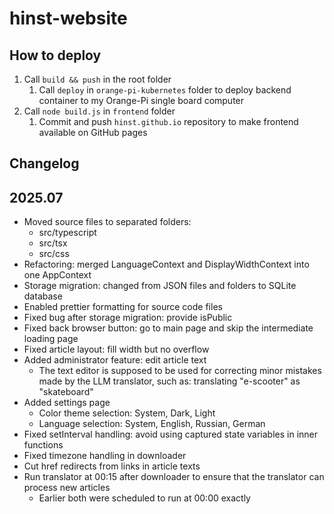 # hinst-website

## How to deploy
1. Call `build && push` in the root folder
	1. Call `deploy` in `orange-pi-kubernetes` folder to deploy backend container to my Orange-Pi single board computer
2. Call `node build.js` in `frontend` folder
	1. Commit and push `hinst.github.io` repository to make frontend available on GitHub pages

## Changelog

## 2025.07

* Moved source files to separated folders:
	* src/typescript
	* src/tsx
	* src/css
* Refactoring: merged LanguageContext and DisplayWidthContext into one AppContext
* Storage migration: changed from JSON files and folders to SQLite database
* Enabled prettier formatting for source code files
* Fixed bug after storage migration: provide isPublic
* Fixed back browser button: go to main page and skip the intermediate loading page
* Fixed article layout: fill width but no overflow
* Added administrator feature: edit article text
	* The text editor is supposed to be used for correcting minor mistakes made by the LLM translator, such as: translating "e-scooter" as "skateboard"
* Added settings page
	* Color theme selection: System, Dark, Light
	* Language selection: System, English, Russian, German
* Fixed setInterval handling: avoid using captured state variables in inner functions
* Fixed timezone handling in downloader
* Cut href redirects from links in article texts
* Run translator at 00:15 after downloader to ensure that the translator can process new articles
	* Earlier both were scheduled to run at 00:00 exactly